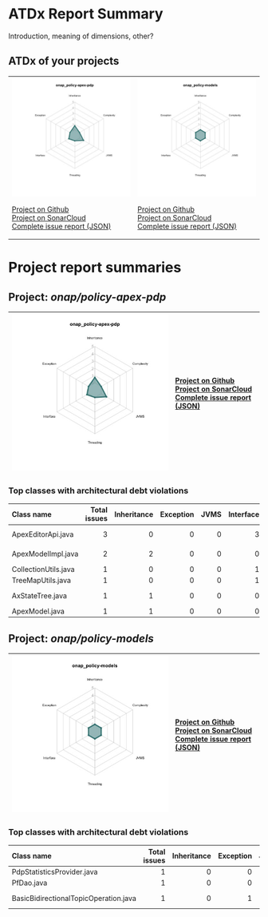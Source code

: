 
# ATDx Report Summary

Introduction, meaning of dimensions, other?

## ATDx of your projects
|||
|-|-|
|<img src="https://github.com/robertoverdecchia/ATDx_report_sandbox/blob/master/plots/onap_policy-apex-pdp.jpg"/> <p style="text-align:left">[Project on Github](https://github.com/onap/policy-apex-pdp) <br> [Project on SonarCloud ](https://sonarcloud.io/dashboard?id=onap_policy-apex-pdp) <br> [Complete issue report (JSON)](https://github.com/robertoverdecchia/ATDx_report_sandbox/blob/master/jsons/onap_policy-apex-pdp.json)</p>|<img src="https://github.com/robertoverdecchia/ATDx_report_sandbox/blob/master/plots/onap_policy-models.jpg"/> <p style="text-align:left">[Project on Github](https://github.com/onap/policy-models) <br> [Project on SonarCloud ](https://sonarcloud.io/dashboard?id=onap_policy-models) <br> [Complete issue report (JSON)](https://github.com/robertoverdecchia/ATDx_report_sandbox/blob/master/jsons/onap_policy-models.json)</p>
# Project report summaries
## Project: _onap/policy-apex-pdp_
|<img src="https://github.com/robertoverdecchia/ATDx_report_sandbox/blob/master/plots/onap_policy-apex-pdp.jpg"/>|<p style="text-align:left">[Project on Github](https://github.com/onap/policy-apex-pdp) <br> [Project on SonarCloud ](https://sonarcloud.io/dashboard?id=onap_policy-apex-pdp) <br> [Complete issue report (JSON)](https://github.com/robertoverdecchia/ATDx_report_sandbox/blob/master/jsons/onap_policy-apex-pdp.json)</p>
|-|-|
### Top classes with architectural debt violations
| Class name           |   Total issues |   Inheritance |   Exception |   JVMS |   Interface |   Threading |   Complexity | Fully qualified name                                                                              |
|:---------------------|---------------:|--------------:|------------:|-------:|------------:|------------:|-------------:|:--------------------------------------------------------------------------------------------------|
| ApexEditorApi.java   |              3 |             0 |           0 |      0 |           3 |           0 |            0 | model/model-api/src/main/java/org/onap/policy/apex/model/modelapi/ApexEditorApi.java              |
| ApexModelImpl.java   |              2 |             2 |           0 |      0 |           0 |           0 |            0 | model/model-api/src/main/java/org/onap/policy/apex/model/modelapi/impl/ApexModelImpl.java         |
| CollectionUtils.java |              1 |             0 |           0 |      0 |           1 |           0 |            0 | model/utilities/src/main/java/org/onap/policy/apex/model/utilities/CollectionUtils.java           |
| TreeMapUtils.java    |              1 |             0 |           0 |      0 |           1 |           0 |            0 | model/utilities/src/main/java/org/onap/policy/apex/model/utilities/TreeMapUtils.java              |
| AxStateTree.java     |              1 |             1 |           0 |      0 |           0 |           0 |            0 | model/policy-model/src/main/java/org/onap/policy/apex/model/policymodel/concepts/AxStateTree.java |
| ApexModel.java       |              1 |             1 |           0 |      0 |           0 |           0 |            0 | model/model-api/src/main/java/org/onap/policy/apex/model/modelapi/ApexModel.java                  |

## Project: _onap/policy-models_
|<img src="https://github.com/robertoverdecchia/ATDx_report_sandbox/blob/master/plots/onap_policy-models.jpg"/>|<p style="text-align:left">[Project on Github](https://github.com/onap/policy-models) <br> [Project on SonarCloud ](https://sonarcloud.io/dashboard?id=onap_policy-models) <br> [Complete issue report (JSON)](https://github.com/robertoverdecchia/ATDx_report_sandbox/blob/master/jsons/onap_policy-models.json)</p>
|-|-|
### Top classes with architectural debt violations
| Class name                            |   Total issues |   Inheritance |   Exception |   JVMS |   Interface |   Threading |   Complexity | Fully qualified name                                                                                                                   |
|:--------------------------------------|---------------:|--------------:|------------:|-------:|------------:|------------:|-------------:|:---------------------------------------------------------------------------------------------------------------------------------------|
| PdpStatisticsProvider.java            |              1 |             0 |           0 |      0 |           1 |           0 |            0 | models-pdp/src/main/java/org/onap/policy/models/pdp/persistence/provider/PdpStatisticsProvider.java                                    |
| PfDao.java                            |              1 |             0 |           0 |      0 |           1 |           0 |            0 | models-dao/src/main/java/org/onap/policy/models/dao/PfDao.java                                                                         |
| BasicBidirectionalTopicOperation.java |              1 |             0 |           1 |      0 |           0 |           0 |            0 | models-interactions/model-actors/actor.test/src/main/java/org/onap/policy/controlloop/actor/test/BasicBidirectionalTopicOperation.java |

